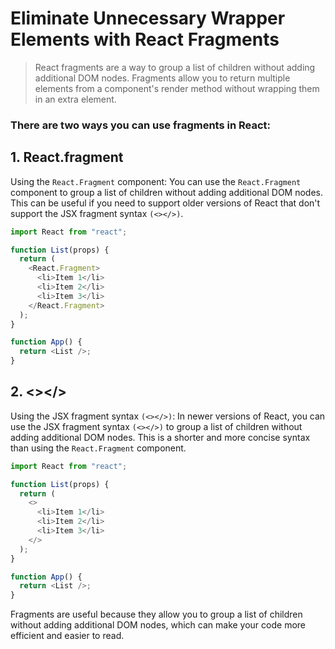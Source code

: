 
# Eliminate Unnecessary Wrapper Elements with React Fragments
>React fragments are a way to group a list of children without adding additional DOM nodes. Fragments allow you to return multiple elements from a component's render method without wrapping them in an extra element.

### There are two ways you can use fragments in React:

## 1. React.fragment

Using the `React.Fragment` component: You can use the `React.Fragment` component to group a list of children without adding additional DOM nodes. This can be useful if you need to support older versions of React that don't support the JSX fragment syntax `(<></>)`.

```js
import React from "react";

function List(props) {
  return (
    <React.Fragment>
      <li>Item 1</li>
      <li>Item 2</li>
      <li>Item 3</li>
    </React.Fragment>
  );
}

function App() {
  return <List />;
}
```

## 2. <></>

Using the JSX fragment syntax `(<></>)`: In newer versions of React, you can use the JSX fragment syntax `(<></>)` to group a list of children without adding additional DOM nodes. This is a shorter and more concise syntax than using the `React.Fragment` component.

```js
import React from "react";

function List(props) {
  return (
    <>
      <li>Item 1</li>
      <li>Item 2</li>
      <li>Item 3</li>
    </>
  );
}

function App() {
  return <List />;
}
```

Fragments are useful because they allow you to group a list of children without adding additional DOM nodes, which can make your code more efficient and easier to read.
